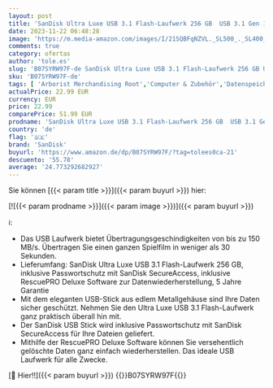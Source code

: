 ```yaml
---
layout: post
title: 'SanDisk Ultra Luxe USB 3.1 Flash-Laufwerk 256 GB  USB 3.1 Gen 1- und USB 3.0-fähig  150 MB/s  Passwortschutz  Software zur Datenwiederherstellung '
date: 2023-11-22 06:48:28
image: 'https://m.media-amazon.com/images/I/21SQBFqNZVL._SL500_._SL400_.jpg'
comments: true
category: ofertas
author: 'tole.es'
slug: 'B07SYRW97F-de SanDisk Ultra Luxe USB 3.1 Flash-Laufwerk 256 GB USB 3.1...'
sku: 'B07SYRW97F-de'
tags: [ 'Arborist Merchandising Root','Computer & Zubehör','Datenspeicher','Externe Datenspeicher','IT-Zubehör','Mengenrabatte auf ausgewählte Produkte','Self Service','Special Features Stores','Speicherkarten & USB-Sticks','Stores','USB-Sticks','a4cbee59-f823-40fe-831a-7de64f655f6f_0','a4cbee59-f823-40fe-831a-7de64f655f6f_9901','e26659c6-d1cd-45cb-800b-2f9b432b8572_0','e26659c6-d1cd-45cb-800b-2f9b432b8572_8801','sandisk','🇩🇪', ]
actualPrice: 22.99 EUR
currency: EUR
price: 22.99
comparePrice: 51.99 EUR
prodname: 'SanDisk Ultra Luxe USB 3.1 Flash-Laufwerk 256 GB  USB 3.1 Gen 1- und USB 3.0-fähig  150 MB/s  Passwortschutz  Software zur Datenwiederherstellung '
country: 'de'
flag: '🇩🇪'
brand: 'SanDisk'
buyurl: 'https://www.amazon.de/dp/B07SYRW97F/?tag=tolees0ca-21'
descuento: '55.78'
average: '24.773292682927'
---
```


Sie können [{{< param title >}}]({{< param buyurl >}}) hier:

[![{{< param prodname >}}]({{< param image >}})]({{< param buyurl >}})

ℹ️:

- Das USB Laufwerk bietet Übertragungsgeschindigkeiten von bis zu 150 MB/s. Übertragen Sie einen ganzen Spielfilm in weniger als 30 Sekunden.
- Lieferumfang: SanDisk Ultra Luxe USB 3.1 Flash-Laufwerk 256 GB, inklusive Passwortschutz mit SanDisk SecureAccess, inklusive RescuePRO Deluxe Software zur Datenwiederherstellung, 5 Jahre Garantie
- Mit dem eleganten USB-Stick aus edlem Metallgehäuse sind Ihre Daten sicher geschützt. Nehmen Sie den Ultra Luxe USB 3.1 Flash-Laufwerk ganz praktisch überall hin mit.
- Der SanDisk USB Stick wird inklusive Passwortschutz mit SanDisk SecureAccess für Ihre Dateien geliefert.
- Mithilfe der RescuePRO Deluxe Software können Sie versehentlich gelöschte Daten ganz einfach wiederherstellen. Das ideale USB Laufwerk für alle Zwecke.

[🛒 Hier!!]({{< param buyurl >}})
{{<world>}}B07SYRW97F{{</world>}}

